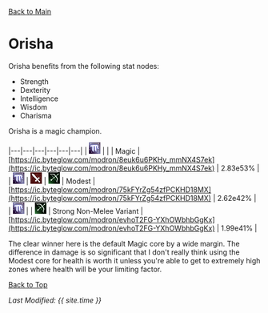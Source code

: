 [Back to Main](index.md)

# Orisha

Orisha benefits from the following stat nodes:

* Strength
* Dexterity
* Intelligence
* Wisdom
* Charisma

Orisha is a magic champion.

|---|---|---|---|---|---|
| ![Magic Icon](images\magic.png) |   |   | Magic  | [https://ic.byteglow.com/modron/8euk6u6PKHy_mmNX4S7ek](https://ic.byteglow.com/modron/8euk6u6PKHy_mmNX4S7ek) | 2.83e53% |
| ![Magic Icon](images\magic.png) | ![Melee Icon](images\melee.png) | ![Ranged Icon](images\ranged.png) | Modest  | [https://ic.byteglow.com/modron/75kFYrZg54zfPCKHD18MX](https://ic.byteglow.com/modron/75kFYrZg54zfPCKHD18MX) | 2.62e42% |
| ![Magic Icon](images\magic.png) |   | ![Ranged Icon](images\ranged.png) | Strong Non-Melee Variant | [https://ic.byteglow.com/modron/evhoT2FG-YXhOWbhbGgKx](https://ic.byteglow.com/modron/evhoT2FG-YXhOWbhbGgKx) | 1.99e41% |

The clear winner here is the default Magic core by a wide margin. The difference in damage is so significant that I don't really think using the Modest core for health is worth it unless you're able to get to extremely high zones where health will be your limiting factor.

[Back to Top](#top)

*Last Modified: {{ site.time }}*